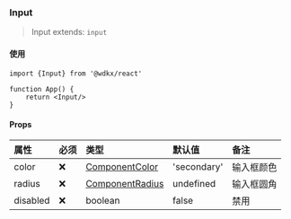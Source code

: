 ### Input

> Input extends: `input`

<Preview></Preview>

#### 使用
```tsx
import {Input} from '@wdkx/react'

function App() {
    return <Input/>
}
```

#### Props
属性|必须|类型|默认值|备注
:---|:---|:---|:---|:---
color|❌|[ComponentColor](/types#ComponentProps-color)|'secondary'|输入框颜色
radius|❌|[ComponentRadius](/types#ComponentProps-radius)|undefined|输入框圆角
disabled|❌|boolean|false|禁用
